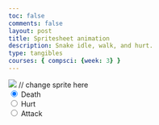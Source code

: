 ```yaml
---
toc: false
comments: false
layout: post
title: Spritesheet animation 
description: Snake idle, walk, and hurt. 
type: tangibles
courses: { compsci: {week: 3} }
---
```



<body>
    <div>
        <canvas id="spriteContainer"> <!-- Within the base div is a canvas. An HTML canvas is used only for graphics. It allows the user to access some basic functions related to the image created on the canvas (including animation) -->
            <img id="snakeSprite" src="{{site.baseurl}}/images/snakespriteanimation.png">  // change sprite here
        </canvas>
        <div id="controls"> <!--basic radio buttons which can be used to check whether each individual animaiton works -->
            <input type="radio" name="animation" id="hurt" checked>
            <label for="hurt">Death</label><br>
            <input type="radio" name="animation" id="idle">
            <label for="idle">Hurt</label><br>
            <input type="radio" name="animation" id="attack">
            <label for="walk">Attack</label><br>
        </div>
    </div>
</body>

<script>
    // start on page load
    window.addEventListener('load', function () {
        const canvas = document.getElementById('spriteContainer');
        const ctx = canvas.getContext('2d');
        const SPRITE_WIDTH = 110;  // matches sprite pixel width
        const SPRITE_HEIGHT = 130; // matcshes sprite pixel height
        const FRAME_LIMIT = 3;  // matches number of frames per sprite row, this code assume each row is same

        const SCALE_FACTOR = 2;  // control size of sprite on canvas
        canvas.width = SPRITE_WIDTH * SCALE_FACTOR;
        canvas.height = SPRITE_HEIGHT * SCALE_FACTOR;

        class Snake {
            constructor() {
                this.image = document.getElementById("snakeSprite");
                this.x = 0;
                this.y = 0;
                this.minFrame = 0;
                this.maxFrame = FRAME_LIMIT;
                this.frameX = 0;
                this.frameY = 0;
            }

            // draw snake object
            draw(context) {
                context.drawImage(
                    this.image,
                    this.frameX * SPRITE_WIDTH,
                    this.frameY * SPRITE_HEIGHT,
                    SPRITE_WIDTH,
                    SPRITE_HEIGHT,
                    this.x,
                    this.y,
                    canvas.width,
                    canvas.height
                );
            }

            // update frameX of object
            update() {
                if (this.frameX < this.maxFrame) {
                    this.frameX++;
                } else {
                    this.frameX = 0;
                }
            }
        }

        // snake object
        const snake = new Snake();

        // update frameY of snake object, action from idle, bark, walk radio control
        const controls = document.getElementById('controls');
        controls.addEventListener('click', function (event) {
            if (event.target.tagName === 'INPUT') {
                const selectedAnimation = event.target.id;
                switch (selectedAnimation) {
                    case 'hurt':
                        snake.frameY = 0;
                        snake.frameX = 1.5;
                        break;
                    case 'idle':
                        snake.frameY = 1.075;
                        snake.frameX = 1;
                        break;
                    case 'attack':
                        snake.frameY = 2.3;
                        snake.frameX = 1;
                        break;
                    default:
                        break;
                }
            }
        });

        // Animation recursive control function
        function animate() {
            // Clears the canvas to remove the previous frame.
            ctx.clearRect(0, 0, canvas.width, canvas.height);

            // Draws the current frame of the sprite.
            snake.draw(ctx);

            // Updates the `frameX` property to prepare for the next frame in the sprite sheet.
            snake.update();

            // Uses `requestAnimationFrame` to synchronize the animation loop with the display's refresh rate,
            // ensuring smooth visuals.
            setTimeout(()=>{requestAnimationFrame(animate)}, 150);
        }

        // run 1st animate
        animate();
    });s
</script>
